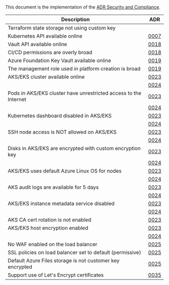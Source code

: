 #

This document is the implementation of the [ADR Security and Compliance](../adr/0015-security-and-compliance.md).

| Description                                                      | ADR                                                 |
| ---------------------------------------------------------------- | --------------------------------------------------- |
| Terraform state storage not using custom key                     |                                                     |
| Kubernetes API available online                                  | [0007](../adr/0007-management-connectivity.md)      |
| Vault API available online                                       | [0018](../adr/0018-vault-setup.md)                  |
| CI/CD permissions are overly broad                               | [0018](../adr/0018-vault-setup.md)                  |
| Azure Foundation Key Vault available online                      | [0019](../adr/0019-foundation-azure.md)             |
| The management role used in platform creation is broad           | [0019](../adr/0019-foundation-azure.md)             |
| AKS/EKS cluster available online                                 | [0023](../adr/0023-kubernetes-azure.md)             |
|                                                                  | [0024](../adr/0024-kubernetes-aws.md)               |
| Pods in AKS/EKS cluster have unrestricted access to the Internet | [0023](../adr/0023-kubernetes-azure.md)             |
|                                                                  | [0024](../adr/0024-kubernetes-aws.md)               |
| Kubernetes dashboard disabled in AKS/EKS                         | [0023](../adr/0023-kubernetes-azure.md)             |
|                                                                  | [0024](../adr/0024-kubernetes-aws.md)               |
| SSH node access is NOT allowed on AKS/EKS                        | [0023](../adr/0023-kubernetes-azure.md)             |
|                                                                  | [0024](../adr/0024-kubernetes-aws.md)               |
| Disks in AKS/EKS are encrypted with custom encryption key        | [0023](../adr/0023-kubernetes-azure.md)             |
|                                                                  | [0024](../adr/0024-kubernetes-aws.md)               |
| AKS/EKS uses default Azure Linux OS for nodes                    | [0023](../adr/0023-kubernetes-azure.md)             |
|                                                                  | [0024](../adr/0024-kubernetes-aws.md)               |
| AKS audit logs are available for 5 days                          | [0023](../adr/0023-kubernetes-azure.md)             |
|                                                                  | [0024](../adr/0024-kubernetes-aws.md)               |
| AKS/EKS instance metadata service disabled                       | [0023](../adr/0023-kubernetes-azure.md)             |
|                                                                  | [0024](../adr/0024-kubernetes-aws.md)               |
| AKS CA cert rotation is not enabled                              | [0023](../adr/0023-kubernetes-azure.md)             |
| AKS/EKS host encryption enabled                                  | [0023](../adr/0023-kubernetes-azure.md)             |
|                                                                  | [0024](../adr/0024-kubernetes-aws.md)               |
| No WAF enabled on the load balancer                              | [0025](../adr/0026-kubernetes-aws-loadbalancing.md) |
| SSL policies on load balancer set to default (permissive)        | [0025](../adr/0026-kubernetes-aws-loadbalancing.md) |
| Default Azure Files storage is not customer key encrypted        | [0025](../adr/0027-azure-storage.md)                |
| Support use of Let's Encrypt certificates                        | [0035](../adr/0035-capabilities-certificates.md)    |
